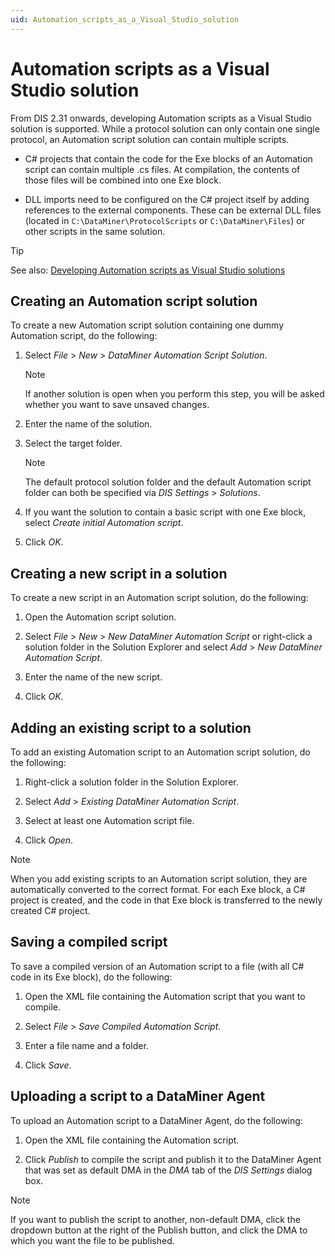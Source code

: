 ```yaml
---
uid: Automation_scripts_as_a_Visual_Studio_solution
---
```


# Automation scripts as a Visual Studio solution

From DIS 2.31 onwards, developing Automation scripts as a Visual Studio solution is supported. While a protocol solution can only contain one single protocol, an Automation script solution can contain multiple scripts.

- C# projects that contain the code for the Exe blocks of an Automation script can contain multiple .cs files. At compilation, the contents of those files will be combined into one Exe block.

- DLL imports need to be configured on the C# project itself by adding references to the external components. These can be external DLL files (located in `C:\DataMiner\ProtocolScripts` or `C:\DataMiner\Files`) or other scripts in the same solution.

> [!TIP]
> See also: [Developing Automation scripts as Visual Studio solutions](xref:Developing_Automation_scripts_as_Visual_Studio_solutions)

## Creating an Automation script solution

To create a new Automation script solution containing one dummy Automation script, do the following:

1. Select *File* > *New* > *DataMiner Automation Script Solution*.

    > [!NOTE]
    > If another solution is open when you perform this step, you will be asked whether you want to save unsaved changes.

1. Enter the name of the solution.

1. Select the target folder.

    > [!NOTE]
    > The default protocol solution folder and the default Automation script folder can both be specified via *DIS Settings* > *Solutions*.

1. If you want the solution to contain a basic script with one Exe block, select *Create initial Automation script*.

1. Click *OK*.

## Creating a new script in a solution

To create a new script in an Automation script solution, do the following:

1. Open the Automation script solution.

1. Select *File* > *New* > *New DataMiner Automation Script* or right-click a solution folder in the Solution Explorer and select *Add* > *New DataMiner Automation Script*.

1. Enter the name of the new script.

1. Click *OK*.

## Adding an existing script to a solution

To add an existing Automation script to an Automation script solution, do the following:

1. Right-click a solution folder in the Solution Explorer.

1. Select *Add* > *Existing DataMiner Automation Script*.

1. Select at least one Automation script file.

1. Click *Open*.

> [!NOTE]
> When you add existing scripts to an Automation script solution, they are automatically converted to the correct format. For each Exe block, a C# project is created, and the code in that Exe block is transferred to the newly created C# project.

## Saving a compiled script

To save a compiled version of an Automation script to a file (with all C# code in its Exe block), do the following:

1. Open the XML file containing the Automation script that you want to compile.

1. Select *File* > *Save Compiled Automation Script*.

1. Enter a file name and a folder.

1. Click *Save*.

## Uploading a script to a DataMiner Agent

To upload an Automation script to a DataMiner Agent, do the following:

1. Open the XML file containing the Automation script.

1. Click *Publish* to compile the script and publish it to the DataMiner Agent that was set as default DMA in the *DMA* tab of the *DIS Settings* dialog box.

> [!NOTE]
> If you want to publish the script to another, non-default DMA, click the dropdown button at the right of the Publish button, and click the DMA to which you want the file to be published.
